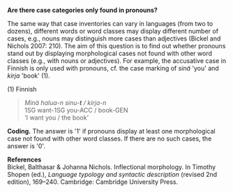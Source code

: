 **Are there case categories only found in pronouns?**

The same way that case inventories can vary in languages (from two to dozens), different words or word classes may display different number of cases, e.g., nouns may distinguish more cases than adjectives (Bickel and Nichols 2007: 210). The aim of this question is to find out whether pronouns stand out by displaying morphological cases not found with other word classes (e.g., with nouns or adjectives). For example, the accusative case in Finnish is only used with pronouns, cf. the case marking of *sinä* 'you' and *kirja* 'book' (1).

(1) Finnish<br/>
>*Minä halua-n sinu-**t** / kirja-n*<br/>
>1SG want-1SG you-ACC / book-GEN<br/>
>’I want you / the book’

**Coding.** The answer is '1' if pronouns display at least one morphological case not found with other word classes. If there are no such cases, the answer is '0'.

**References**<br/>
Bickel, Balthasar & Johanna Nichols. Inflectional morphology. In Timothy Shopen (ed.), *Language typology and syntactic description* (revised 2nd edition), 169–240. Cambridge: Cambridge University Press.

